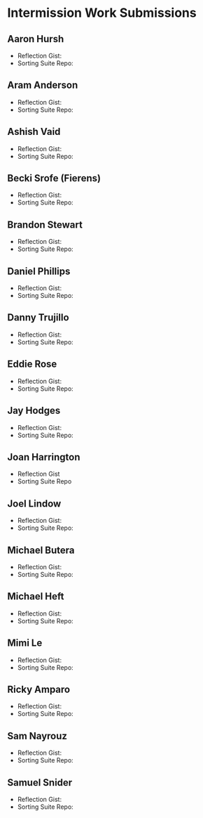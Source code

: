 # Intermission Work Submissions

## Aaron Hursh

* Reflection Gist:
* Sorting Suite Repo:

## Aram Anderson

* Reflection Gist:
* Sorting Suite Repo:

## Ashish Vaid

* Reflection Gist:
* Sorting Suite Repo:

## Becki Srofe (Fierens)

* Reflection Gist:
* Sorting Suite Repo:

## Brandon Stewart

* Reflection Gist:
* Sorting Suite Repo:

## Daniel Phillips

* Reflection Gist:
* Sorting Suite Repo:

## Danny Trujillo

* Reflection Gist:
* Sorting Suite Repo:

## Eddie Rose

* Reflection Gist:
* Sorting Suite Repo:

## Jay Hodges

* Reflection Gist:
* Sorting Suite Repo:

## Joan Harrington

* Reflection Gist
* Sorting Suite Repo

## Joel Lindow

* Reflection Gist:
* Sorting Suite Repo:

## Michael Butera

* Reflection Gist:
* Sorting Suite Repo:

## Michael Heft

* Reflection Gist:
* Sorting Suite Repo:

## Mimi Le

* Reflection Gist:
* Sorting Suite Repo:

## Ricky Amparo

* Reflection Gist:
* Sorting Suite Repo:

## Sam Nayrouz

* Reflection Gist:
* Sorting Suite Repo:

## Samuel Snider

* Reflection Gist:
* Sorting Suite Repo:

